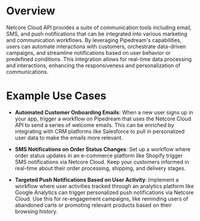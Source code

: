 # Overview

Netcore Cloud API provides a suite of communication tools including email, SMS, and push notifications that can be integrated into various marketing and communication workflows. By leveraging Pipedream's capabilities, users can automate interactions with customers, orchestrate data-driven campaigns, and streamline notifications based on user behavior or predefined conditions. This integration allows for real-time data processing and interactions, enhancing the responsiveness and personalization of communications.

# Example Use Cases

- **Automated Customer Onboarding Emails**: When a new user signs up in your app, trigger a workflow on Pipedream that uses the Netcore Cloud API to send a series of welcome emails. This can be enriched by integrating with CRM platforms like Salesforce to pull in personalized user data to make the emails more relevant.

- **SMS Notifications on Order Status Changes**: Set up a workflow where order status updates in an e-commerce platform like Shopify trigger SMS notifications via Netcore Cloud. Keep your customers informed in real-time about their order processing, shipping, and delivery stages.

- **Targeted Push Notifications Based on User Activity**: Implement a workflow where user activities tracked through an analytics platform like Google Analytics can trigger personalized push notifications via Netcore Cloud. Use this for re-engagement campaigns, like reminding users of abandoned carts or promoting relevant products based on their browsing history.
